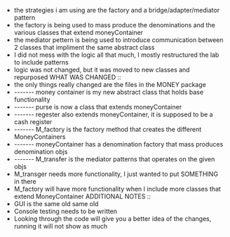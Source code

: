 * the strategies i am using are the factory and a bridge/adapter/mediator pattern
* the factory is being used to mass produce the denominations and the various classes that extend moneyContainer
* the mediator pettern is being used to introduce communication between 2 classes that impliment the same abstract class
* I did not mess with the logic all that much, I mostly restructured the lab to include patterns
* logic was not changed, but it was moved to new classes and repurposed
  WHAT WAS CHANGED :: 
* the only things really changed are the files in the MONEY package
* ------- money container is my new abstract class that holds base functionality
* ------- purse is now a class that extends moneyContainer
* ------- regester also extends moneyContainer, it is supposed to be a cash register
* ------- M_factory is the factory method that creates the different MoneyContainers
* ------- moneyContainer has a denomination factory that mass produces denomination objs
* ------- M_transfer is the mediator patterns that operates on the given objs
* M_transger needs more functionality, I just wanted to put SOMETHING in there
* M_factory will have more functionality when I include more classes that extend MoneyContainer
ADDITIONAL NOTES ::
* GUI is the same old same old
* Console testing needs to be written
* Looking through the code will give you a better idea of the changes, running it will not show as much
